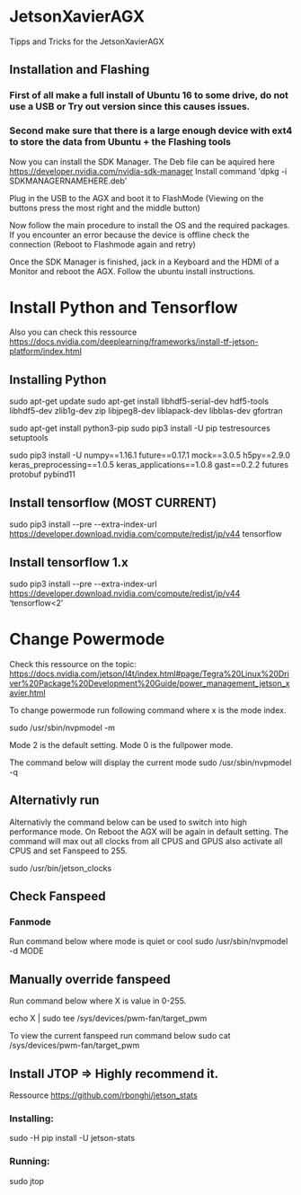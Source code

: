 # JetsonXavierAGX
Tipps and Tricks for the JetsonXavierAGX

## Installation and Flashing

### First of all make a full install of Ubuntu 16 to some drive, do not use a USB or Try out version since this causes issues.
### Second make sure that there is a large enough device with ext4 to store the data from Ubuntu + the Flashing tools

Now you can install the SDK Manager. 
The Deb file can be aquired here https://developer.nvidia.com/nvidia-sdk-manager
Install command 'dpkg -i SDKMANAGERNAMEHERE.deb'

Plug in the USB to the AGX and boot it to FlashMode (Viewing on the buttons press the most right and the middle button)

Now follow the main procedure to install the OS and the required packages. If you encounter an error because the device is offline check the connection (Reboot to Flashmode again and retry)

Once the SDK Manager is finished, jack in a Keyboard and the HDMI of a Monitor and reboot the AGX.
Follow the ubuntu install instructions.


# Install Python and Tensorflow

Also you can check this ressource https://docs.nvidia.com/deeplearning/frameworks/install-tf-jetson-platform/index.html

## Installing Python
sudo apt-get update
sudo apt-get install libhdf5-serial-dev hdf5-tools libhdf5-dev zlib1g-dev zip libjpeg8-dev liblapack-dev libblas-dev gfortran

sudo apt-get install python3-pip
sudo pip3 install -U pip testresources setuptools

sudo pip3 install -U numpy==1.16.1 future==0.17.1 mock==3.0.5 h5py==2.9.0 keras_preprocessing==1.0.5 keras_applications==1.0.8 gast==0.2.2 futures protobuf pybind11


## Install tensorflow (MOST CURRENT)
sudo pip3 install --pre --extra-index-url https://developer.download.nvidia.com/compute/redist/jp/v44 tensorflow

## Install tensorflow 1.x
sudo pip3 install --pre --extra-index-url https://developer.download.nvidia.com/compute/redist/jp/v44 ‘tensorflow<2’


# Change Powermode

Check this ressource on the topic: https://docs.nvidia.com/jetson/l4t/index.html#page/Tegra%20Linux%20Driver%20Package%20Development%20Guide/power_management_jetson_xavier.html

To change powermode run following command where x is the mode index.

sudo /usr/sbin/nvpmodel -m <x>
  
Mode 2 is the default setting.
Mode 0 is the fullpower mode.

The command below will display the current mode
sudo /usr/sbin/nvpmodel -q

## Alternativly run

Alternativly  the command below can be used to switch into high performance mode.
On Reboot the AGX will be again in default setting.
The command will max out all clocks from all CPUS and GPUS also activate all CPUS and set Fanspeed to 255.

sudo /usr/bin/jetson_clocks

## Check Fanspeed

### Fanmode

Run command below where mode is quiet or cool
sudo /usr/sbin/nvpmodel -d MODE

## Manually override fanspeed

Run command below where X is value in 0-255. 

echo X | sudo tee /sys/devices/pwm-fan/target_pwm

To view the current fanspeed run command below
sudo cat /sys/devices/pwm-fan/target_pwm



## Install JTOP => Highly recommend it.

Ressource https://github.com/rbonghi/jetson_stats

### Installing:

sudo -H pip install -U jetson-stats

### Running:

sudo jtop

